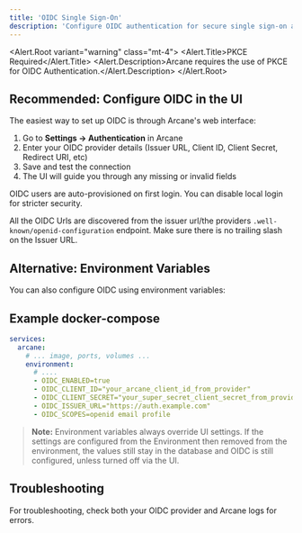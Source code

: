 ```yaml
---
title: 'OIDC Single Sign-On'
description: 'Configure OIDC authentication for secure single sign-on access to Arcane.'
---
```


<script lang="ts">
import * as Code from '$lib/components/ui/code/index.js';
import OidcTable from '$lib/components/oidc-table.svelte';
import * as Alert from '$lib/components/ui/alert/index.js';
import InfoIcon from '@lucide/svelte/icons/info';
import AlertTriangleIcon from '@lucide/svelte/icons/alert-triangle';
</script>

<Alert.Root variant="warning" class="mt-4">
<AlertTriangleIcon class="size-4" />
<Alert.Title>PKCE Required</Alert.Title>
<Alert.Description>Arcane requires the use of PKCE for OIDC Authentication.</Alert.Description>
</Alert.Root>

## Recommended: Configure OIDC in the UI

The easiest way to set up OIDC is through Arcane's web interface:

1. Go to **Settings → Authentication** in Arcane
2. Enter your OIDC provider details (Issuer URL, Client ID, Client Secret, Redirect URI, etc)
3. Save and test the connection
4. The UI will guide you through any missing or invalid fields

OIDC users are auto-provisioned on first login. You can disable local login for stricter security.

All the OIDC Urls are discovered from the issuer url/the providers `.well-known/openid-configuration` endpoint. Make sure there is no trailing slash on the Issuer URL.

## Alternative: Environment Variables

You can also configure OIDC using environment variables:

<OidcTable />

## Example docker-compose

```yaml
services:
  arcane:
    # ... image, ports, volumes ...
    environment:
      # ....
      - OIDC_ENABLED=true
      - OIDC_CLIENT_ID="your_arcane_client_id_from_provider"
      - OIDC_CLIENT_SECRET="your_super_secret_client_secret_from_provider"
      - OIDC_ISSUER_URL="https://auth.example.com"
      - OIDC_SCOPES=openid email profile
```

> **Note:** Environment variables always override UI settings. If the settings are configured from the Environment then removed from the environment, the values still stay in the database and OIDC is still configured, unless turned off via the UI. 

## Troubleshooting

For troubleshooting, check both your OIDC provider and Arcane logs for errors.
